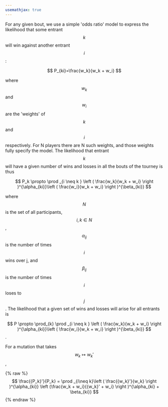 ```yaml
---
usemathjax: true
---
```


For any given bout, we use a simple 'odds ratio' model to express the likelihood that some entrant $$k$$ will win against another entrant $$i$$ :

$$
P_{ki}=\frac{w_k}{w_k + w_i}
$$

where $$w_k$$ and $$w_i$$ are the 'weights' of $$k$$ and $$i$$ respectively.  For N players there are  N such weights, and those weights fully specify the model.  The likelihood that entrant $$k$$ will have a given number of wins and losses in all the bouts of the tourney is thus

$$
P_k \propto \prod _{i \neq k } \left ( \frac{w_k}{w_k + w_i} \right )^{\alpha_{ki}}\left ( \frac{w_i}{w_k + w_i} \right )^{\beta_{ki}}
$$

where $$N$$ is the set of all participants, $$i, k \in N$$, $$\alpha_{ij}$$ is the number of times $$i$$ wins over j, and $$\beta_{ij}$$ is the number of times $$i$$ loses to $$j$$ .  The likelihood that a given set of wins and losses will arise for all entrants is

$$
P \propto \prod_{k} \prod _{i \neq k } \left ( \frac{w_k}{w_k + w_i} \right )^{\alpha_{ki}}\left ( \frac{w_i}{w_k + w_i} \right )^{\beta_{ki}}
$$
.

For a mutation that takes $$w_k \mapsto {w_k}'$$ ,

{% raw %}
$$
\frac{{P_k}'}{P_k} = \prod _{i\neq k}\left ( \frac{{w_k}'}{w_k} \right )^{\alpha_{ki}} \left (\frac{w_k + w_i}{{w_k}' + w_i} \right )^{\alpha_{ki} + \beta_{ki}}
$$
{% endraw %}
